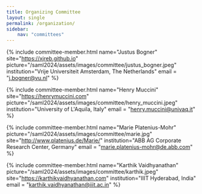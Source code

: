 ```yaml
---
title: Organizing Committee
layout: single
permalink: /organization/
sidebar: 
    nav: "committees"
---
```



{% include committee-member.html
   name="Justus Bogner"
   site="https://xjreb.github.io"
   picture="/saml2024/assets/images/committee/justus_bogner.jpeg"
   institution="Vrije Universiteit Amsterdam, The Netherlands"
   email = "j.bogner@vu.nl"
%}

{% include committee-member.html
   name="Henry Muccini"
   site="https://henrymuccini.com"
   picture="/saml2024/assets/images/committee/henry_muccini.jpeg"
   institution="University of L'Aquila, Italy"
   email = "henry.muccini@univaq.it"
%}

{% include committee-member.html
   name="Marie Platenius-Mohr"
   picture="/saml2024/assets/images/committee/marie.jpg"
   site="http://www.platenius.de/Marie/"
   institution="ABB AG Corporate Research Center, Germany"
   email = "marie.platenius-mohr@de.abb.com"
%}

{% include committee-member.html
   name="Karthik Vaidhyanathan"
   picture="/saml2024/assets/images/committee/karthik.jpeg"
   site="https://karthikvaidhyanathan.com"
   institution="IIIT Hyderabad, India"
   email = "karthik.vaidhyanathan@iiit.ac.in"
%}



